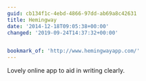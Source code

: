 ```yaml
---
guid: cb134f1c-4ebd-4866-97dd-ab69a8c42631
title: Hemingway
date: '2014-12-18T09:05:38+00:00'
changed: '2019-09-24T14:37:32+00:00'


bookmark_of: 'http://www.hemingwayapp.com/'
---
```



Lovely online app to aid in writing clearly.
